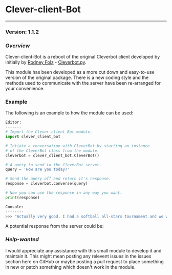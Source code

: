 # Clever-client-Bot

---

### Version: 1.1.2


### *Overview*
Clever-client-Bot is a reboot of the original Cleverbot client developed by initially by [Rodney Folz](https://github.com/folz/) - [Cleverbot.py](http://github.com/folz/cleverbot.py).

This module has been developed as a more cut down and easy-to-use version of the original package. There is a new coding style and the methods used to communicate with the server have been re-arranged for your convenience.

### Example

The following is an example to how the module can be used:
```python
Editor:
-------
# Import the Clever-client-Bot module.
import clever_client_bot

# Intiate a conversation with CleverBot by starting an instance
# of the CleverBot class from the module.
cleverbot = clever_client_bot.CleverBot()

# A query to send to the CleverBot server.
query = 'How are you today?'

# Send the query off and return it's response.
response = cleverbot.converse(query)

# Now you can use the response in any way you want.
print(response)

Console:
--------
>>> "Actually very good. I had a softball all-stars tournament and we won. I am so happy. We had pizza after the game by the way."  
```

A potential response from the server could be:



### *Help-wanted*
I would appreciate any assistance with this small module to develop it and maintain it. This might mean posting any relevent issues in the issues section here on GitHub or maybe posting a pull request to place something in new or patch something which doesn't work in the module.

